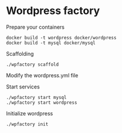 Wordpress factory
=================

Prepare your containers

    docker build -t wordpress docker/wordpress
    docker build -t mysql docker/mysql

Scaffolding

    ./wpfactory scaffold

Modify the wordpress.yml file

Start services

    ./wpfactory start mysql
    ./wpfactory start wordpress

Initialize wordpress

    ./wpfactory init
